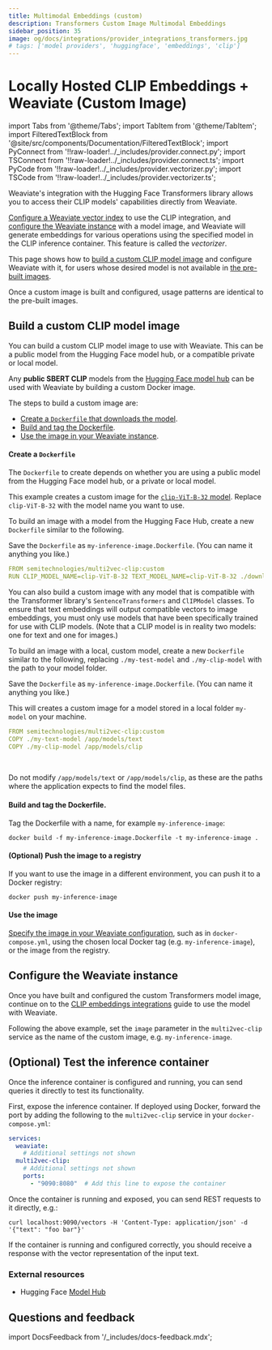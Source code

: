 ```yaml
---
title: Multimodal Embeddings (custom)
description: Transformers Custom Image Multimodal Embeddings
sidebar_position: 35
image: og/docs/integrations/provider_integrations_transformers.jpg
# tags: ['model providers', 'huggingface', 'embeddings', 'clip']
---
```


# Locally Hosted CLIP Embeddings + Weaviate (Custom Image)


import Tabs from '@theme/Tabs';
import TabItem from '@theme/TabItem';
import FilteredTextBlock from '@site/src/components/Documentation/FilteredTextBlock';
import PyConnect from '!!raw-loader!../_includes/provider.connect.py';
import TSConnect from '!!raw-loader!../_includes/provider.connect.ts';
import PyCode from '!!raw-loader!../_includes/provider.vectorizer.py';
import TSCode from '!!raw-loader!../_includes/provider.vectorizer.ts';

Weaviate's integration with the Hugging Face Transformers library allows you to access their CLIP models' capabilities directly from Weaviate.

[Configure a Weaviate vector index](#configure-the-vectorizer) to use the CLIP integration, and [configure the Weaviate instance](#weaviate-configuration) with a model image, and Weaviate will generate embeddings for various operations using the specified model in the CLIP inference container. This feature is called the *vectorizer*.

This page shows how to [build a custom CLIP model image](#build-a-custom-clip-model-image) and configure Weaviate with it, for users whose desired model is not available in [the pre-built images](./embeddings-multimodal.md#available-models).

Once a custom image is built and configured, usage patterns are identical to the pre-built images.

## Build a custom CLIP model image

You can build a custom CLIP model image to use with Weaviate. This can be a public model from the Hugging Face model hub, or a compatible private or local model.

Any **public SBERT CLIP** models from the [Hugging Face model hub](https://huggingface.co/models) can be used with Weaviate by building a custom Docker image.

The steps to build a custom image are:

- [Create a `Dockerfile` that downloads the model](#create-a-dockerfile).
- [Build and tag the Dockerfile](#build-and-tag-the-dockerfile).
- [Use the image in your Weaviate instance](#use-the-image).

#### Create a `Dockerfile`

The `Dockerfile` to create depends on whether you are using a public model from the Hugging Face model hub, or a private or local model.

<Tabs groupId="languages">
<TabItem value="public" label="Public model">

This example creates a custom image for the [`clip-ViT-B-32` model](https://huggingface.co/sentence-transformers/clip-ViT-B-32). Replace `clip-ViT-B-32` with the model name you want to use.
<br/>

To build an image with a model from the Hugging Face Hub, create a new `Dockerfile` similar to the following.
<br/>

Save the `Dockerfile` as `my-inference-image.Dockerfile`. (You can name it anything you like.)
<br/>

```yaml
FROM semitechnologies/multi2vec-clip:custom
RUN CLIP_MODEL_NAME=clip-ViT-B-32 TEXT_MODEL_NAME=clip-ViT-B-32 ./download.py
```

</TabItem>
<TabItem value="private" label="Private/local model">

You can also build a custom image with any model that is compatible with the Transformer library's `SentenceTransformers` and `ClIPModel` classes. To ensure that text embeddings will output compatible vectors to image embeddings, you must only use models that have been specifically trained for use with CLIP models. (Note that a CLIP model is in reality two models: one for text and one for images.)
<br/>

To build an image with a local, custom model, create a new `Dockerfile` similar to the following, replacing `./my-test-model` and `./my-clip-model` with the path to your model folder.
<br/>

Save the `Dockerfile` as `my-inference-image.Dockerfile`. (You can name it anything you like.)
<br/>

This will creates a custom image for a model stored in a local folder `my-model` on your machine.
<br/>

```yaml
FROM semitechnologies/multi2vec-clip:custom
COPY ./my-text-model /app/models/text
COPY ./my-clip-model /app/models/clip
```
<br/>

Do not modify `/app/models/text` or `/app/models/clip`, as these are the paths where the application expects to find the model files.

</TabItem>
</Tabs>

#### Build and tag the Dockerfile.

Tag the Dockerfile with a name, for example `my-inference-image`:

```shell
docker build -f my-inference-image.Dockerfile -t my-inference-image .
```

#### (Optional) Push the image to a registry

If you want to use the image in a different environment, you can push it to a Docker registry:

```shell
docker push my-inference-image
```

#### Use the image

[Specify the image in your Weaviate configuration](./embeddings.md#weaviate-configuration), such as in `docker-compose.yml`, using the chosen local Docker tag (e.g. `my-inference-image`), or the image from the registry.

## Configure the Weaviate instance

Once you have built and configured the custom Transformers model image, continue on to the [CLIP embeddings integrations](./embeddings-multimodal.md) guide to use the model with Weaviate.

Following the above example, set the `image` parameter in the `multi2vec-clip` service as the name of the custom image, e.g. `my-inference-image`.

## (Optional) Test the inference container

Once the inference container is configured and running, you can send queries it directly to test its functionality.

First, expose the inference container. If deployed using Docker, forward the port by adding the following to the `multi2vec-clip` service in your `docker-compose.yml`:

```yaml
services:
  weaviate:
    # Additional settings not shown
  multi2vec-clip:
    # Additional settings not shown
    ports:
      - "9090:8080"  # Add this line to expose the container
```

Once the container is running and exposed, you can send REST requests to it directly, e.g.:

```shell
curl localhost:9090/vectors -H 'Content-Type: application/json' -d '{"text": "foo bar"}'
```

If the container is running and configured correctly, you should receive a response with the vector representation of the input text.

### External resources

- Hugging Face [Model Hub](https://huggingface.co/models)

## Questions and feedback

import DocsFeedback from '/_includes/docs-feedback.mdx';

<DocsFeedback/>
